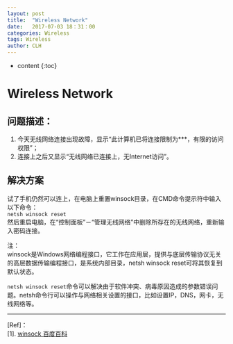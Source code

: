 ```yaml
---
layout: post
title:  "Wireless Network"
date:   2017-07-03 18：31：00
categories: Wireless
tags: Wireless
author: CLH
---
```


* content
{:toc}

# Wireless Network #

## 问题描述： ##
1. 今天无线网络连接出现故障，显示“此计算机已将连接限制为***，有限的访问权限”；
2. 连接上之后又显示“无线网络已连接上，无Internet访问”。

## 解决方案 ##
试了手机仍然可以连上，在电脑上重置winsock目录，在CMD命令提示符中输入以下命令：  
`netsh winsock reset`  
然后重启电脑，在“控制面板”－“管理无线网络”中删除所存在的无线网络，重新输入密码连接。


注：   
winsock是Windows网络编程接口，它工作在应用层，提供与底层传输协议无关的高层数据传输编程接口，是系统内部目录，netsh winsock reset可将其恢复到默认状态。   
   
`netsh winsock reset`命令可以解决由于软件冲突、病毒原因造成的参数错误问题。netsh命令行可以操作与网络相关设置的接口，比如设置IP，DNS，网卡，无线网络等。

----------
[Ref]：  
[1]. [winsock 百度百科](http://baike.baidu.com/item/netsh%20winsock%20reset)